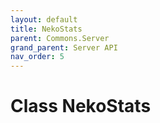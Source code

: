 ```yaml
---
layout: default
title: NekoStats
parent: Commons.Server
grand_parent: Server API
nav_order: 5
---
```


<!-- 아래로 문서 편집 -->

# Class NekoStats


